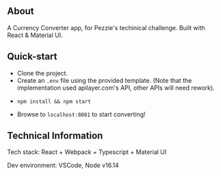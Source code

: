 ## About

A Currency Converter app, for Pezzie's techinical challenge.
Built with React & Material UI.

## Quick-start

- Clone the project.
- Create an `.env` file using the provided template. (Note that the implementation used apilayer.com's API, other APIs will need rework).
- ```
  npm install && npm start
  ```
- Browse to `localhost:8081` to start converting!

## Technical Information

Tech stack: React + Webpack + Typescript + Material UI

Dev environment: VSCode, Node v16.14
